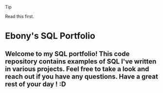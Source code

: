 > [!TIP]
> Read this first.


# Ebony's SQL Portfolio
## Welcome to my SQL portfolio! This code repository contains examples of SQL I've written in various projects. Feel free to take a look and reach out if you have any questions. Have a great rest of your day ! :D
